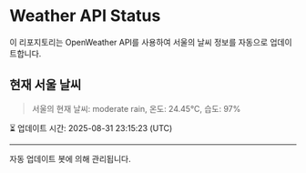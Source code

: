 
# Weather API Status

이 리포지토리는 OpenWeather API를 사용하여 서울의 날씨 정보를 자동으로 업데이트합니다.

## 현재 서울 날씨
> 서울의 현재 날씨: moderate rain, 온도: 24.45°C, 습도: 97%

⏳ 업데이트 시간: 2025-08-31 23:15:23 (UTC)

---
자동 업데이트 봇에 의해 관리됩니다.
